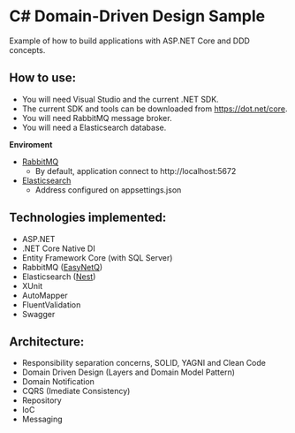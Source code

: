 # C# Domain-Driven Design Sample
Example of how to build applications with ASP.NET Core and DDD concepts.

## How to use:

- You will need Visual Studio and the current .NET SDK.
- The current SDK and tools can be downloaded from https://dot.net/core.
- You will need RabbitMQ message broker. 
- You will need a Elasticsearch database.

**Enviroment**

- [RabbitMQ](https://hub.docker.com/_/rabbitmq)
  - By default, application connect to http://localhost:5672
- [Elasticsearch](https://www.elastic.co/guide/en/elasticsearch/reference/current/docker.html)
  - Address configured on appsettings.json

## Technologies implemented:

- ASP.NET
- .NET Core Native DI
- Entity Framework Core (with SQL Server)
- RabbitMQ ([EasyNetQ](https://easynetq.com/))
- Elasticsearch ([Nest](https://www.elastic.co/guide/en/elasticsearch/client/net-api/7.x/index.html))
- XUnit
- AutoMapper
- FluentValidation 
- Swagger

## Architecture:

- Responsibility separation concerns, SOLID, YAGNI and Clean Code
- Domain Driven Design (Layers and Domain Model Pattern)
- Domain Notification
- CQRS (Imediate Consistency)
- Repository
- IoC
- Messaging
